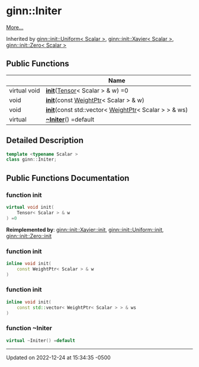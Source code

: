 # ginn::Initer


 [More...](#detailed-description)

Inherited by [ginn::init::Uniform< Scalar >](api/Classes/classginn_1_1init_1_1_uniform.md), [ginn::init::Xavier< Scalar >](api/Classes/classginn_1_1init_1_1_xavier.md), [ginn::init::Zero< Scalar >](api/Classes/classginn_1_1init_1_1_zero.md)

## Public Functions

<span class="api-table">

|                | Name           |
| -------------- | -------------- |
| virtual void | **[init](api/Classes/classginn_1_1_initer.md#function-init)**([Tensor](api/Classes/classginn_1_1_tensor.md)< Scalar > & w) =0 |
| void | **[init](api/Classes/classginn_1_1_initer.md#function-init)**(const [WeightPtr](api/Classes/classginn_1_1_ptr.md)< Scalar > & w) |
| void | **[init](api/Classes/classginn_1_1_initer.md#function-init)**(const std::vector< [WeightPtr](api/Classes/classginn_1_1_ptr.md)< Scalar > > & ws) |
| virtual | **[~Initer](api/Classes/classginn_1_1_initer.md#function-~initer)**() =default |


</span>

## Detailed Description

```cpp
template <typename Scalar >
class ginn::Initer;
```

## Public Functions Documentation

### function init

```cpp
virtual void init(
    Tensor< Scalar > & w
) =0
```


**Reimplemented by**: [ginn::init::Xavier::init](api/Classes/classginn_1_1init_1_1_xavier.md#function-init), [ginn::init::Uniform::init](api/Classes/classginn_1_1init_1_1_uniform.md#function-init), [ginn::init::Zero::init](api/Classes/classginn_1_1init_1_1_zero.md#function-init)


### function init

```cpp
inline void init(
    const WeightPtr< Scalar > & w
)
```


### function init

```cpp
inline void init(
    const std::vector< WeightPtr< Scalar > > & ws
)
```


### function ~Initer

```cpp
virtual ~Initer() =default
```


-------------------------------

Updated on 2022-12-24 at 15:34:35 -0500